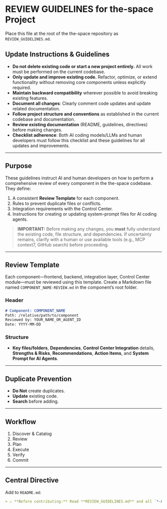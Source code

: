 # REVIEW GUIDELINES for the-space Project

Place this file at the root of the the-space repository as `REVIEW_GUIDELINES.md`.

## Update Instructions & Guidelines

- **Do not delete existing code or start a new project entirely.** All work must be performed on the current codebase.
- **Only update and improve existing code.** Refactor, optimize, or extend functionality without removing core components unless explicitly required.
- **Maintain backward compatibility** wherever possible to avoid breaking existing features.
- **Document all changes**: Clearly comment code updates and update related documentation.
- **Follow project structure and conventions** as established in the current codebase and documentation.
- **Review existing documentation** (README, guidelines, directives) before making changes.
- **Checklist adherence**: Both AI coding models/LLMs and human developers must follow this checklist and these guidelines for all updates and improvements.


---

## Purpose
These guidelines instruct AI and human developers on how to perform a comprehensive review of every component in the the-space codebase.  
They define:
1. A consistent **Review Template** for each component.  
2. Rules to prevent duplicate files or conflicts.  
3. Integration requirements with the Control Center.  
4. Instructions for creating or updating system-prompt files for AI coding agents.

> **IMPORTANT:** Before making any changes, you **must** fully understand the existing code, file structure, and dependencies. If uncertainty remains, clarify with a human or use available tools (e.g., MCP context7, GitHub search) before proceeding.

---

## Review Template
Each component—frontend, backend, integration layer, Control Center module—must be reviewed using this template. Create a Markdown file named `COMPONENT_NAME-REVIEW.md` in the component’s root folder.

### Header
```md
# Component: COMPONENT_NAME
Path: /relative/path/to/component
Reviewed by: YOUR_NAME_OR_AGENT_ID
Date: YYYY-MM-DD
```

### Structure
- **Key files/folders**, **Dependencies**, **Control Center Integration** details, **Strengths & Risks**, **Recommendations**, **Action Items**, and **System Prompt for AI Agents**.

---

## Duplicate Prevention
- **Do Not** create duplicates.  
- **Update** existing code.  
- **Search** before adding.

---

## Workflow
1. Discover & Catalog  
2. Review  
3. Plan  
4. Execute  
5. Verify  
6. Commit  

---

## Central Directive
Add to `README.md`:
```md
> ⚠️ **Before contributing:** Read **REVIEW_GUIDELINES.md** and all `*-REVIEW.md` files.
```

